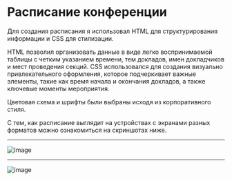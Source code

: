 # Расписание конференции

Для создания расписания я использовал HTML для структурирования информации и CSS для стилизации. 

HTML позволил организовать данные в виде легко воспринимаемой таблицы с четким указанием времени, тем докладов, имен докладчиков и мест проведения секций. CSS использовался для создания визуально привлекательного оформления, которое подчеркивает важные элементы, такие как время начала и окончания докладов, а также ключевые моменты мероприятия.

Цветовая схема и шрифты были выбраны исходя из корпоративного стиля.

С тем, как расписание выглядит на устройствах с экранами разных форматов можно ознакомиться на скриншотах ниже.
***
![image](https://github.com/user-attachments/assets/5603d42f-1b47-4223-89e0-c953b46c6cbc)
***
![image](https://github.com/user-attachments/assets/683cd611-15ac-4be4-9f0c-ac93c7957179)
